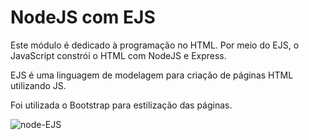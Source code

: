 # NodeJS com EJS
Este módulo é dedicado à programação no HTML. Por meio do EJS, o JavaScript constrói o HTML com NodeJS e Express.

EJS é uma linguagem de modelagem para criação de páginas HTML utilizando JS.

Foi utilizada o Bootstrap para estilização das páginas.


![node-EJS](https://user-images.githubusercontent.com/82118386/175967812-9d023add-946e-4eb0-86ff-052cc28d6a38.png)
